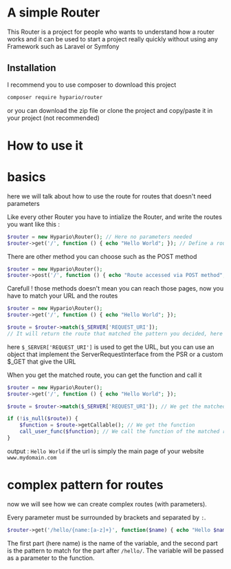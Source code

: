 # A simple Router

This Router is a project for people who wants to understand how a router works and it can be used to start a project really quickly without using any Framework such as Laravel or Symfony

## Installation

I recommend you to use composer to download this project

```bash
composer require hypario/router
```

or you can download the zip file or clone the project and copy/paste it in your project (not recommended)

# How to use it

# basics
here we will talk about how to use the route for routes that doesn't need parameters

Like every other Router you have to intialize the Router, and write the routes you want like this :

```php
$router = new Hypario\Router(); // Here no parameters needed
$router->get('/', function () { echo "Hello World"; }); // Define a route in GET method, when called will call the function in second parameter
```

There are other method you can choose such as the POST method

```php
$router = new Hypario\Router();
$router->post('/', function () { echo "Route accessed via POST method"; });
```

Carefull ! those methods doesn't mean you can reach those pages, now you have to match your URL and the routes

```php
$router = new Hypario\Router();
$router->get('/', function () { echo "Hello World"; });

$route = $router->match($_SERVER['REQUEST_URI']);
// It will return the route that matched the pattern you decided, here '/', null if none matched
```
here `$_SERVER['REQUEST_URI']` is used to get the URL, but you can use an object that implement the ServerRequestInterface from the PSR or a custom $_GET that give the URL

When you get the matched route, you can get the function and call it
```php
$router = new Hypario\Router();
$router->get('/', function () { echo "Hello World"; });

$route = $router->match($_SERVER['REQUEST_URI']); // We get the matched route

if (!is_null($route)) {
    $function = $route->getCallable(); // We get the function
    call_user_func($function); // We call the function of the matched route
}
```
output : `Hello World` if the url is simply the main page of your website `www.mydomain.com`

# complex pattern for routes

now we will see how we can create complex routes (with parameters).

Every parameter must be surrounded by brackets and separated by `:`.

```php
$router->get('/hello/{name:[a-z]+}', function($name) { echo "Hello $name";});
```
The first part (here name) is the name of the variable, and the second part is the pattern to match for the part after `/hello/`.
The variable will be passed as a parameter to the function.
